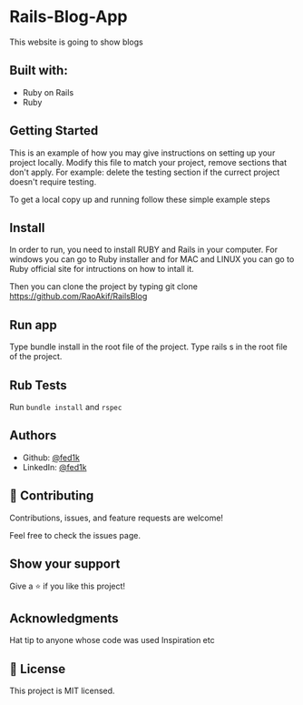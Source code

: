 # Rails-Blog-App
This website is going to show blogs

## Built with:
 * Ruby on Rails
 * Ruby
## Getting Started
This is an example of how you may give instructions on setting up your project locally. Modify this file to match your project, remove sections that don't apply. For example: delete the testing section if the currect project doesn't require testing.

To get a local copy up and running follow these simple example steps

## Install
In order to run, you need to install RUBY and Rails in your computer. For windows you can go to Ruby installer and for MAC and LINUX you can go to Ruby official site for intructions on how to intall it.

Then you can clone the project by typing git clone https://github.com/RaoAkif/RailsBlog

## Run app
Type bundle install in the root file of the project.
Type rails s in the root file of the project.

## Rub Tests
Run `bundle install` and `rspec`

## Authors
 * Github: [@fed1k](https://github.com/fed1k)
 * LinkedIn: [@fed1k](https://www.linkedin.com/in/firdavs-allamurotov/)

## 🤝 Contributing
Contributions, issues, and feature requests are welcome!

Feel free to check the issues page.

## Show your support
Give a ⭐️ if you like this project!

## Acknowledgments
Hat tip to anyone whose code was used
Inspiration
etc
## 📝 License
This project is MIT licensed.